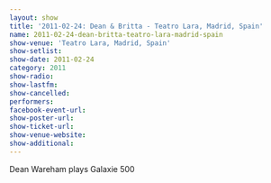 ```yaml
---
layout: show
title: '2011-02-24: Dean & Britta - Teatro Lara, Madrid, Spain'
name: 2011-02-24-dean-britta-teatro-lara-madrid-spain
show-venue: 'Teatro Lara, Madrid, Spain'
show-setlist: 
show-date: 2011-02-24
category: 2011
show-radio: 
show-lastfm: 
show-cancelled: 
performers: 
facebook-event-url: 
show-poster-url: 
show-ticket-url: 
show-venue-website: 
show-additional: 
---
```


Dean Wareham plays Galaxie 500